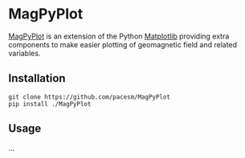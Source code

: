 
# MagPyPlot

[MagPyPlot](https://github.com/pacesm/MagPyPlot) is an extension of the
Python [Matplotlib](https://matplotlib.org/) providing extra components
to make easier plotting of geomagnetic field and related variables.

## Installation

```
git clone https://github.com/pacesm/MagPyPlot
pip install ./MagPyPlot
```

## Usage

...
